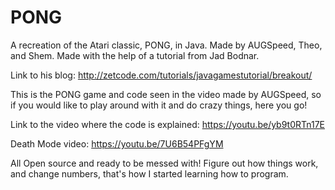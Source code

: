 # PONG
A recreation of the Atari classic, PONG, in Java. Made by AUGSpeed, Theo, and Shem. Made with the help of a tutorial from Jad Bodnar.

Link to his blog: http://zetcode.com/tutorials/javagamestutorial/breakout/

This is the PONG game and code seen in the video made by AUGSpeed, so if you would like to play around with it and do crazy things, here you go!

Link to the video where the code is explained: https://youtu.be/yb9t0RTn17E

Death Mode video: https://youtu.be/7U6B54PFgYM

All Open source and ready to be messed with! Figure out how things work, and change numbers, that's how I started learning how to program.
